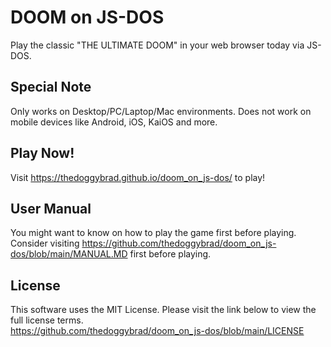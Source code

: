 # DOOM on JS-DOS
Play the classic "THE ULTIMATE DOOM" in your web browser today via JS-DOS.

## Special Note
Only works on Desktop/PC/Laptop/Mac environments. Does not work on mobile devices like Android, iOS, KaiOS and more.

## Play Now!
Visit https://thedoggybrad.github.io/doom_on_js-dos/ to play!

## User Manual
You might want to know on how to play the game first before playing.<br>
Consider visiting https://github.com/thedoggybrad/doom_on_js-dos/blob/main/MANUAL.MD first before playing.

## License
This software uses the MIT License. Please visit the link below to view the full license terms.<br>
https://github.com/thedoggybrad/doom_on_js-dos/blob/main/LICENSE

